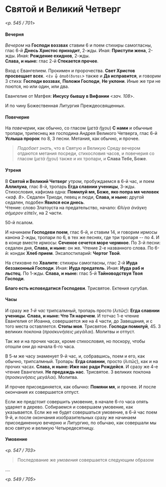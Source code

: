 
# Святой и Великий Четверг

<*p. 545 / 701*>

#### Вечерня

*Вечером* на **Господи воззвах** ставим 6 и поем стихиры самогласны, глас 6-й **Днесь Христос приходит**, 2-жды. 
Иная: **Приступи жена**, 2-жды. Иная: **Рождение ехиднов**, 2-жды.  
**Слава, и ныне:** глас 2-й **Стекается прочее**. 

Вход с Евангелием. Прокимен и пророчества. **Свет Христов просвещает всех**. <`ἐν ᾧ ἀποδίδυται`> 
также и **Да исправится**, и говорим 3 стиха: **Господи воззвах**, **Положи Господи**, **Не уклони**. 
Иные же три не поются, но или один, или два. 
 
Евангелие от Матфея: **Иисусу бывшу в Вифании** <*зач. 108*>. 

И по чину Божественная Литургия Преждеосвященных.

#### Повечерие

На *повечерии*, как обычно, со гласом (*μετὰ ἥχου*) **С нами** и обычные тропари, трипеснец же 
господина Андрея Великого Четверга, глас 6-й **Услыша пророк** по 8, 3 песни. 
Метания, как обычно, и прочее.    

> *Подобает знать*, что в Святую и Великую Среду вечером отдаются метания посреди, стихословия часов, 
> и повечерия со гласом (*μετὰ ἥχου*) также и их тропари, и **Слава Тебе, Боже**. 

#### Утреня

В **Святой и Великий Четверг** *утром*, пробуждаемся в 6-й час, и поем **Аллилуиа**, глас 8-й, 
тропарь **Егда славнии ученицы**, 3-жды. 
Стихословия, кафизма одна: **Помилуй мя, Боже, яко попра мя человек** <*каф. 8*>. 
Седален Триоди, певец и люди, **Слава, и ныне:** другой седален, подобен **Явился еси днесь**.  
Чтение: слово Златоуста на предательство, начало: *̓Ολίγα ἀνάγκη σήμερον εἰπεῖν*, на 2 части.  

50-й псалом. 

И начинаем **Господеви поем**, глас 6-й, и ставим 14, и говорим ирмосы канона 2-жды, тропари по 6, 
в тех же песнях, где три тропаря -- по 4. И в конце вместе ирмосы: **Сеченое сечется море чермное**. 
По 3-й песни: седален дня, **Слава, и ныне:** он же. Чтение 2-е названного слова. 
По 6-й: кондак **Хлеб прием**. 
Эксапостиларий: **Чертог Твой**. 

На стиховне по **Хвалите**: стихиры самогласны, глас 2-й **Иуда беззаконный Господи**. 
Иная: **Иуда предатель**. Иная: **Иуда раб и льстец**. По 1-жды. 
**Слава, и ныне:** глас 5-й **Тайноводствуя Твоя Господи**.

**Благо есть исповедатися Господеви**. Трисвятое. Ектения сугубая. 

#### Часы

И сразу же *1-й час* трипсалмный, тропарь просто (*λιτῶς*): **Егда славнии ученицы**. 
**Слава, и ныне: Что Тя наречем**. И тотчас 1-е чтение Евангелия от Иоанна, совершается же на 4 части, 
до Завещания, и с того места оставляется. **Стопы моя**. Трисвятое. **Господи помилуй**, 45. 
3 великих поклона (*προσκυνήσεις μεγάλαι*). Молитвы и отпуст. 

Так же и на прочих часах, кроме стихословия, но поскору, чтобы отошли они до начала 6-го часа. 

В 5-м же часу знаменует 9-й час, и, собравшись, поем и его, как обычно, трипсалмный. 
Тропарь: **Егда славнии**, просто (*λιτῶς*), как и на прочих часах. **Слава, и ныне: Иже нас ради Рождейся**. 
И сразу же 4-е чтение Евангелия. **Не предаждь нас**. Трисвятое. 3 великих поклона (*προσκυνήσεις μεγάλαι*). 
Молитва. 

И прочее присоединяется, как обычно: **Помяни мя**, и прочее. И после окончания их совершается отпуст. 

Если же предстоит совершить умовение, в начале 6-го часа опять ударяет в дерево. Собираемся и 
совершаем умовение, как указывается. Если же не будет совершаться умовение, в 6-й час поем 9-й, 
и после окончания изобразительных сразу же начинаем присоединенную вечерню и Литургию, по обычаю, 
как совершали мы всю святую и великую Четыредесятницу. 

#### Умовение 

<*p. 547 / 703*>

> Последование же *умовения* совершается следующим образом

....  

<*p. 549 / 705*>
